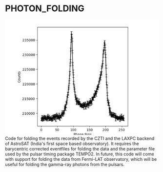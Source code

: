 # PHOTON_FOLDING
![alt text](https://github.com/avishekbasu/PHOTON_FOLDING/blob/main/crabpulse.png)
Code for folding the events recorded by the CZTI and the LAXPC backend of AstroSAT (India's first space based observatory).
It requires the barycentric corrected eventfiles for folding the data and the parameter file used by the pulsar timing package TEMPO2.
In future, this code will come with support for folding the data from Fermi-LAT observatory, which will be useful for folding the gamma-ray photons from the pulsars.
